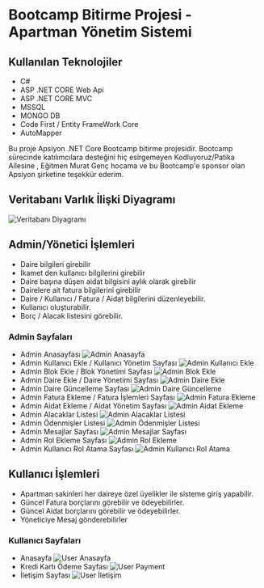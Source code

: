 # Bootcamp Bitirme Projesi - Apartman Yönetim Sistemi</center>
## Kullanılan Teknolojiler
- C#
- ASP .NET CORE Web Api
- ASP .NET CORE MVC
- MSSQL
- MONGO DB
- Code First / Entity FrameWork Core
- AutoMapper

<p> Bu proje Apsiyon .NET Core Bootcamp bitirme projesidir. Bootcamp sürecinde katılımcılara desteğini hiç esirgemeyen Kodluyoruz/Patika Ailesine , Eğitmen Murat Genç hocama  ve bu Bootcamp'e sponsor olan Apsiyon şirketine teşekkür ederim.

</p>

## Veritabanı Varlık İlişki Diyagramı
![Veritabanı Diyagramı](./WebPagePhotos/MsSqlDiagram.PNG)

## Admin/Yönetici İşlemleri
- Daire bilgileri girebilir
- İkamet den kullanıcı bilgilerini girebilir
- Daire başına düşen aidat bilgisini aylık olarak girebilir
- Dairelere ait fatura bilgilerini girebilir
- Daire / Kullanıcı / Fatura / Aidat bilgilerini düzenleyebilir. 
- Kullanıcı oluşturabilir.
- Borç / Alacak listesini görebilir.

### Admin Sayfaları
- Admin Anasayfası 
![Admin Anasayfa](./WebPagePhotos/AdminAnasayfa.PNG)
- Admin Kullanıcı Ekle / Kullanıcı Yönetim Sayfası
![Admin Kullanıcı Ekle](./WebPagePhotos/AdminKullanıcıEkleme.PNG)
- Admin Blok Ekle / Blok Yönetimi Sayfası
![Admin Blok Ekle](./WebPagePhotos/AdminBlokEkleme.PNG)
- Admin Daire Ekle / Daire Yönetimi Sayfası
![Admin Daire Ekle](./WebPagePhotos/AdminDaireEkleme.PNG)
- Admin Daire Güncelleme Sayfası
![Admin Daire Güncelleme](./WebPagePhotos/AdminDaireGüncelleme.PNG)
- Admin Fatura Ekleme / Fatura İşlemleri Sayfası
![Admin Fatura Ekleme](./WebPagePhotos/AdminFaturaEkleme.PNG)
- Admin Aidat Ekleme / Aidat Yönetim Sayfası
![Admin Aidat Ekleme](./WebPagePhotos/AdminAidatEkleme.PNG)
- Admin Alacaklar Listesi
![Admin Alacaklar Listesi](./WebPagePhotos/AdminAlacaklarListesi.PNG)
- Admin Ödenmişler Listesi
![Admin Ödenmişler Listesi](./WebPagePhotos/AdminÖdenmişlerListesi.PNG)
- Admin Mesajlar Sayfası
![Admin Mesajlar Sayfası](./WebPagePhotos/AdminMesajListeleme.PNG)
- Admin Rol Ekleme Sayfası
![Admin Rol Ekleme](./WebPagePhotos/AdminRolEkleme.PNG)
- Admin Kullanıcı Rol Atama Sayfası
![Admin Kullanıcı Rol Atama](./WebPagePhotos/AdminRolAtama.PNG)


## Kullanıcı İşlemleri 
- Apartman sakinleri her daireye özel üyelikler ile sisteme giriş yapabilir.
- Güncel Fatura borçlarını görebilir ve ödeyebilirler.
- Güncel Aidat borçlarını görebilir ve ödeyebilirler.
- Yöneticiye Mesaj gönderebilirler


### Kullanıcı Sayfaları
- Anasayfa
![User Anasayfa](./WebPagePhotos/UserAnasayfa.PNG)
- Kredi Kartı Ödeme Sayfası
![User Payment](./WebPagePhotos/UserPayment.PNG)
- İletişim Sayfası
![User İletişim](./WebPagePhotos/Userİletisim.PNG)
